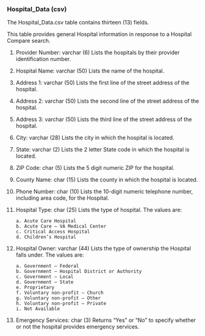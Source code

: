 ### Hospital_Data (csv)
The Hospital_Data.csv table contains thirteen (13) fields. 

This table provides general Hospital information in response to a Hospital Compare search.

1. Provider Number: varchar (6) 
Lists the hospitals by their provider identification number.
2. Hospital Name: varchar (50) 
Lists the name of the hospital.
3. Address 1: varchar (50) 
Lists the first line of the street address of the hospital.
4. Address 2: varchar (50) 
Lists the second line of the street address of the hospital.
5. Address 3: varchar (50) 
Lists the third line of the street address of the hospital.
6. City: varchar (28) 
Lists the city in which the hospital is located.
7. State: varchar (2) 
Lists the 2 letter State code in which the hospital is located.
8. ZIP Code: char (5) 
Lists the 5 digit numeric ZIP for the hospital.
9. County Name: char (15) 
Lists the county in which the hospital is located.
10. Phone Number: char (10) 
Lists the 10-digit numeric telephone number, including area code, for the Hospital.
11. Hospital Type: char (25) 
Lists the type of hospital. The values are:

        a. Acute Care Hospital
        b. Acute Care – VA Medical Center
        c. Critical Access Hospital
        d. Children’s Hospital
12. Hospital Owner: varchar (44) 
Lists the type of ownership the Hospital falls under. The values are:

        a. Government – Federal
        b. Government – Hospital District or Authority
        c. Government – Local
        d. Government – State
        e. Proprietary
        f. Voluntary non-profit – Church
        g. Voluntary non-profit – Other
        h. Voluntary non-profit – Private
        i. Not Available
13. Emergency Services: char (3) Returns “Yes” or “No” to specify whether or not the hospital provides emergency services.

